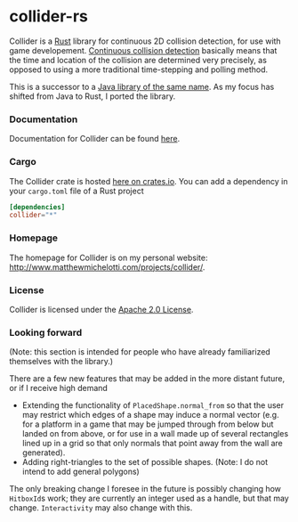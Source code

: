 # collider-rs
Collider is a [Rust](https://www.rust-lang.org/) library for continuous 2D collision detection, for use with game developement.
[Continuous collision detection](https://en.wikipedia.org/wiki/Collision_detection#A_posteriori_.28discrete.29_versus_a_priori_.28continuous.29)
basically means that the time and location of the collision
are determined very precisely, as opposed to using a more traditional time-stepping and polling method.

This is a successor to a [Java library of the same name](https://github.com/SergiusIW/collider).
As my focus has shifted from Java to Rust, I ported the library.

### Documentation

Documentation for Collider can be found [here](https://docs.rs/collider/).

### Cargo

The Collider crate is hosted [here on crates.io](https://crates.io/crates/collider).
You can add a dependency in your `cargo.toml` file of a Rust project

```toml
[dependencies]
collider="*"
```

### Homepage

The homepage for Collider is on my personal website: http://www.matthewmichelotti.com/projects/collider/.

### License 

Collider is licensed under the [Apache 2.0 
License](http://www.apache.org/licenses/LICENSE-2.0.html).

### Looking forward

(Note: this section is intended for people who have already familiarized themselves with the library.)

There are a few new features that may be added in the more distant future, or if I receive high demand
* Extending the functionality of `PlacedShape.normal_from` so that the user
  may restrict which edges of a shape may induce a normal vector
  (e.g. for a platform in a game that may be jumped through from below but landed on from above,
  or for use in a wall made up of several rectangles lined up in a grid so that only normals
  that point away from the wall are generated).
* Adding right-triangles to the set of possible shapes.
  (Note: I do not intend to add general polygons)

The only breaking change I foresee in the future is possibly changing how `HitboxId`s work;
they are currently an integer used as a handle, but that may change.
`Interactivity` may also change with this.

